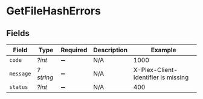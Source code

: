 # GetFileHashErrors


## Fields

| Field                               | Type                                | Required                            | Description                         | Example                             |
| ----------------------------------- | ----------------------------------- | ----------------------------------- | ----------------------------------- | ----------------------------------- |
| `code`                              | *?int*                              | :heavy_minus_sign:                  | N/A                                 | 1000                                |
| `message`                           | *?string*                           | :heavy_minus_sign:                  | N/A                                 | X-Plex-Client-Identifier is missing |
| `status`                            | *?int*                              | :heavy_minus_sign:                  | N/A                                 | 400                                 |